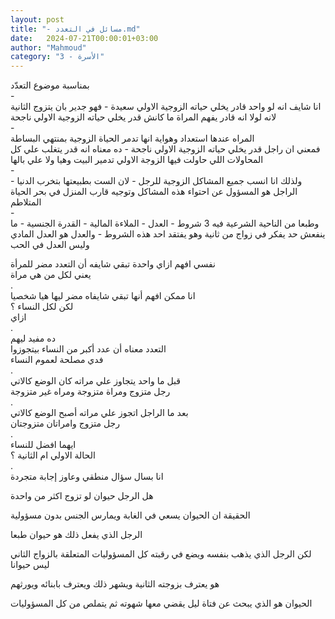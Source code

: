 ```yaml
---
layout: post
title: "- مسائل في التعدد.md"
date:   2024-07-21T00:00:01+03:00
author: "Mahmoud"
category: "3 - الأسرة"
---
```

بمناسبة موضوع التعدّد\
-\
انا شايف انه لو واحد قادر يخلي حياته الزوجية الاولي
سعيدة - فهو جدير بان يتزوج الثانية\
لانه لولا انه قادر يفهم المراة ما كانش قدر يخلي حياته
الزوجية الاولي ناجحة\
-\
المراه عندها استعداد وهواية انها تدمر الحياة الزوجية
بمنتهي البساطة\
فمعني ان راجل قدر يخلي حياته الزوجية الاولي ناجحة - ده
معناه انه قدر يتغلب علي كل المحاولات اللي حاولت فيها الزوجة الاولي تدمير
البيت وهيا ولا علي بالها\
-\
ولذلك انا انسب جميع المشاكل الزوجية للرجل - لان الست
بطبيعتها بتخرب الدنيا - الراجل هو المسؤول عن احتواء هذه المشاكل وتوجيه
قارب المنزل في بحر الحياة المتلاطم\
-\
وطبعا من الناحية الشرعية فيه 3 شروط - العدل - الملاءة
المالية - القدرة الجنسية - ما ينفعش حد يفكر في زواج من ثانية وهو يفتقد
احد هذه الشروط - والعدل هو العدل المادي وليس العدل في الحب

نفسي افهم ازاي واحدة تبقي شايفه أن التعدد مضر
للمرأة\
يعني لكل من هي مراة\
.\
انا ممكن افهم أنها تبقي شايفاه مضر ليها هيا
شخصيا\
لكن لكل النساء ؟\
ازاي\
.\
ده مفيد ليهم\
التعدد معناه أن عدد أكبر من النساء بيتجوزوا\
فدي مصلحة لعموم النساء\
.\
قبل ما واحد يتجاوز علي مراته كان الوضع كالاتي\
رجل متزوج ومراة متزوجة ومراه غير متزوجة\
.\
بعد ما الراجل اتجوز علي مراته أصبح الوضع كالاتي\
رجل متزوج وامراتان متزوجتان\
.\
ايهما افضل للنساء\
الحالة الاولي ام الثانية ؟\
.\
انا بسال سؤال منطقي وعاوز إجابة متجردة

هل الرجل حيوان لو تزوج اكثر من واحدة

الحقيقة ان الحيوان يسعي في الغابة ويمارس الجنس بدون
مسؤولية

الرجل الذي يفعل ذلك هو حيوان طبعا

لكن الرجل الذي يذهب بنفسه ويضع في رقبته كل المسؤوليات
المتعلقة بالزواج الثاني ليس حيوانا

هو يعترف بزوجته الثانية ويشهر ذلك ويعترف بابنائه
ويورثهم

الحيوان هو الذي يبحث عن فتاة ليل يقضي معها شهوته ثم
يتملص من كل المسؤوليات
